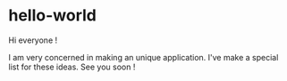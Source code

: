 # hello-world

Hi everyone !

I am very concerned in making an unique application.
I've make a special list for these ideas.
See you soon !
